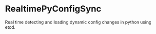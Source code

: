 # RealtimePyConfigSync
Real time detecting and loading dynamic config changes in python using etcd.
